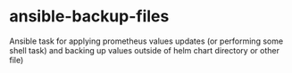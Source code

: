 # ansible-backup-files
Ansible task for applying prometheus values updates (or performing some shell task) and backing up values outside of helm chart directory
or other file)
